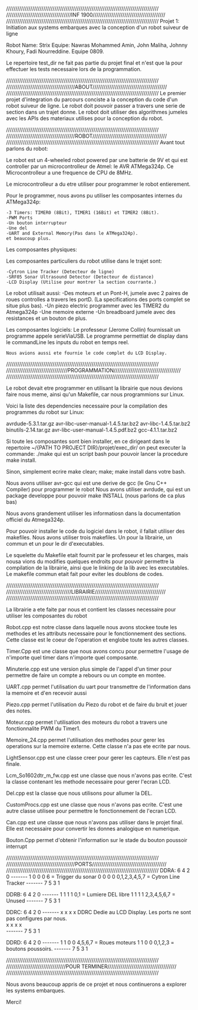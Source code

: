 //////////////////////////////////////////////////////////////////////////////////
///////////////////////////////////INF 1900///////////////////////////////////////
//////////////////////////////////////////////////////////////////////////////////
Projet 1: Initiation aux systems embarques avec la conception d'un robot suiveur de ligne

Robot Name: Strix
Equipe: Nawras Mohammed Amin, John Maliha, Johnny Khoury, Fadi Nourreddine.
Equipe 0809.

Le repertoire test_dir ne fait pas partie du projet final et n'est que la pour effectuer les tests
necessaire lors de la programmation.

//////////////////////////////////////////////////////////////////////////////////
/////////////////////////////////////ABOUT////////////////////////////////////////
//////////////////////////////////////////////////////////////////////////////////
Le premier projet d'integration du parcours conciste a la conception du code d'un robot suiveur de 
ligne. Le robot doit pouvoir passer a travers une serie de section dans un trajet donne. Le robot doit utiliser
des algorithmes jumeles avec les APIs des materiaux utilises pour la conception du robot. 


//////////////////////////////////////////////////////////////////////////////////
/////////////////////////////////////ROBOT////////////////////////////////////////
//////////////////////////////////////////////////////////////////////////////////
Avant tout parlons du robot:

Le robot est un 4-wheeled robot powered par une batterie de 9V et qui est controller par un
microcontrolleur de Atmel: le AVR ATMega324p. 
Ce Microcontrolleur a une frequence de CPU de 8MHz.

Le microcontrolleur a du etre utiliser pour programmer le robot entierement.

Pour le programmer, nous avons pu utiliser les composantes internes du ATMega324p:

    -3 Timers: TIMER0 (8Bit), TIMER1 (16Bit) et TIMER2 (8Bit).
    -PWM Ports
    -Un bouton interrupteur
    -Une del
    -UART and External Memory(Pas dans le ATMega324p).
    et beaucoup plus.

Les composantes physiques:

Les composantes particuliers du robot utilise dans le trajet sont:

    -Cytron Line Tracker (Detecteur de ligne)
    -SRF05 Sonar Ultrasound Detector (Detecteur de distance)
    -LCD Display (Utilise pour montrer la section courrante.)

Le robot utilisait aussi:
    -Des moteurs et un Pont-H, jumele avec 2 paires de roues controlles a travers les portD.
    (La specifications des ports complet se situe plus bas).
    -Un piezo electric programmer avec les TIMER2 du Atmega324p
    -Une memoire externe
    -Un breadboard jumele avec des resistances et un bouton de plus.

Les composantes logiciels:
    Le professeur (Jerome Collin) fournissait un programme appele serieViaUSB.
    Le programme permettiat de display dans le commandLine les inputs du robot en temps reel.

    Nous avions aussi ete fournie le code complet du LCD Display. 

//////////////////////////////////////////////////////////////////////////////////
/////////////////////////////////PROGRAMMATION////////////////////////////////////
//////////////////////////////////////////////////////////////////////////////////

Le robot devait etre programmer en utilisant la librairie que nous devions faire nous meme, ainsi qu'un Makefile, car nous programmions sur Linux.

Voici la liste des dependencies necessaire pour la compilation des programmes du robot sur Linux:

avrdude-5.3.1.tar.gz                avr-libc-user-manual-1.4.5.tar.bz2
avr-libc-1.4.5.tar.bz2              binutils-2.14.tar.gz
avr-libc-user-manual-1.4.5.pdf.bz2  gcc-4.1.1.tar.bz2

Si toute les composantes sont bien installer, en ce dirigeant dans le repertoire 
~/{PATH TO PROJECT DIR}/projet/exec_dir/
on peut executer la commande:
    ./make
qui est un script bash pour pouvoir lancer la procedure make install. 

Sinon, simplement ecrire
    make clean; make; make install
dans votre bash.

Nous avons utiliser avr-gcc qui est une derive de gcc (le Gnu C++ Compiler) pour programmer le robot
Nous avons utiliser avrdude, qui est un package developpe pour pouvoir make INSTALL (nous parlons de ca plus bas)

Nous avons grandement utiliser les informatiosn dans la documentation officiel du Atmega324p.

Pour pouvoir installer le code du logiciel dans le robot, il fallait utiliser des makefiles. 
Nous avons utiliser trois makefiles. Un pour la librairie, un commun et un pour le dir d'executables.

Le squelette du Makefile etait fournit par le professeur et les charges, mais nousa vions du modifies
quelques endroits pour pouvoir permettre la compilation de la librairie, ainsi que le linking de la lib 
avec les executables. Le makefile commun etait fait pour eviter les doublons de codes.

//////////////////////////////////////////////////////////////////////////////////
///////////////////////////////////LIBRAIRIE//////////////////////////////////////
//////////////////////////////////////////////////////////////////////////////////

La librairie a ete faite par nous et contient les classes necessaire pour utiliser les composantes du robot

Robot.cpp est notre classe dans laquelle nous avons stockee toute les methodes et les attributs necessaire
pour le fonctionnement des sections. Cette classe est le coeur de l'operation et englobe toute les autres
classes.

Timer.Cpp est une classe que nous avons concu pour permettre l'usage de n'importe quel timer dans n'importe
quel composante.

Minuterie.cpp est une version plus simple de l'appel d'un timer pour permettre de faire un compte a rebours ou
un compte en montee.

UART.cpp permet l'utilisation du uart pour transmettre de l'information dans la memoire et d'en recevoir aussi

Piezo.cpp permet l'utilisation du Piezo du robot et de faire du bruit et jouer des notes.

Moteur.cpp permet l'utilisation des moteurs du robot a travers une fonctionnalite PWM du Timer1.

Memoire_24.cpp permet l'utilisation des methodes pour gerer les operations sur la memoire externe.
Cette classe n'a pas ete ecrite par nous.

LightSensor.cpp est une classe creer pour gerer les capteurs. Elle n'est pas finale.

Lcm_So1602dtr_m_fw.cpp est une classe que nous n'avons pas ecrite. C'est la classe contenant les methode necessaire pour gerer l'ecran LCD.

Del.cpp est la classe que nous utilisons pour allumer la DEL.

CustomProcs.cpp est une classe que nous n'avons pas ecrite. C'est une autre classe utilisee pour permettre
le fonctionnement de l'ecran LCD.

Can.cpp est une classe que nous n'avons pas utiliser dans le projet final. Elle est necessaire pour convertir
les donnes analogique en numerique.

Bouton.Cpp permet d'obtenir l'information sur le stade du bouton poussoir interrupt


//////////////////////////////////////////////////////////////////////////////////
/////////////////////////////////////PORTS////////////////////////////////////////
//////////////////////////////////////////////////////////////////////////////////
DDRA: 
    6 4 2 0
    -------
    1 0 0 0     6 = Trigger du sonar
    0 0 0 0     0,1,2,3,4,5,7 = Cytron Line Tracker
    -------
    7 5 3 1

DDRB:
    6 4 2 0
    -------
    1 1 1 1     0,1 = Lumiere DEL libre
    1 1 1 1     2,3,4,5,6,7 = Unused
    -------
    7 5 3 1 

DDRC:
    6 4 2 0
    -------
    x x x x     DDRC Dedie au LCD Display. Les ports ne sont pas configures par nous.    
    x x x x     
    -------
    7 5 3 1 

DDRD: 
    6 4 2 0
    -------
    1 1 0 0     4,5,6,7 = Roues moteurs
    1 1 0 0     0,1,2,3 = boutons poussoirs.
    -------
    7 5 3 1

//////////////////////////////////////////////////////////////////////////////////
////////////////////////////////POUR TERMINER/////////////////////////////////////
//////////////////////////////////////////////////////////////////////////////////

Nous avons beaucoup appris de ce projet et nous continuerons a explorer les systems embarques.


Merci!

